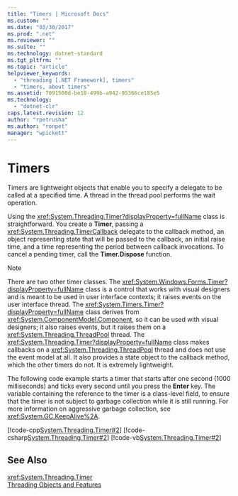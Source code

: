 ```yaml
---
title: "Timers | Microsoft Docs"
ms.custom: ""
ms.date: "03/30/2017"
ms.prod: ".net"
ms.reviewer: ""
ms.suite: ""
ms.technology: dotnet-standard
ms.tgt_pltfrm: ""
ms.topic: "article"
helpviewer_keywords: 
  - "threading [.NET Framework], timers"
  - "timers, about timers"
ms.assetid: 7091500d-be18-499b-a942-95366ce185e5
ms.technology: 
  - "dotnet-clr"
caps.latest.revision: 12
author: "rpetrusha"
ms.author: "ronpet"
manager: "wpickett"
---
```

# Timers
Timers are lightweight objects that enable you to specify a delegate to be called at a specified time. A thread in the thread pool performs the wait operation.  
  
 Using the <xref:System.Threading.Timer?displayProperty=fullName> class is straightforward. You create a **Timer**, passing a <xref:System.Threading.TimerCallback> delegate to the callback method, an object representing state that will be passed to the callback, an initial raise time, and a time representing the period between callback invocations. To cancel a pending timer, call the **Timer.Dispose** function.  
  
> [!NOTE]
>  There are two other timer classes. The <xref:System.Windows.Forms.Timer?displayProperty=fullName> class is a control that works with visual designers and is meant to be used in user interface contexts; it raises events on the user interface thread. The <xref:System.Timers.Timer?displayProperty=fullName> class derives from <xref:System.ComponentModel.Component>, so it can be used with visual designers; it also raises events, but it raises them on a <xref:System.Threading.ThreadPool> thread. The <xref:System.Threading.Timer?displayProperty=fullName> class makes callbacks on a <xref:System.Threading.ThreadPool> thread and does not use the event model at all. It also provides a state object to the callback method, which the other timers do not. It is extremely lightweight.  
  
 The following code example starts a timer that starts after one second (1000 milliseconds) and ticks every second until you press the **Enter** key. The variable containing the reference to the timer is a class-level field, to ensure that the timer is not subject to garbage collection while it is still running. For more information on aggressive garbage collection, see <xref:System.GC.KeepAlive%2A>.  
  
 [!code-cpp[System.Threading.Timer#2](../../../samples/snippets/cpp/VS_Snippets_CLR_System/system.Threading.Timer/CPP/source2.cpp#2)]
 [!code-csharp[System.Threading.Timer#2](../../../samples/snippets/csharp/VS_Snippets_CLR_System/system.Threading.Timer/CS/source2.cs#2)]
 [!code-vb[System.Threading.Timer#2](../../../samples/snippets/visualbasic/VS_Snippets_CLR_System/system.Threading.Timer/VB/source2.vb#2)]  
  
## See Also  
 <xref:System.Threading.Timer>   
 [Threading Objects and Features](../../../docs/standard/threading/threading-objects-and-features.md)
